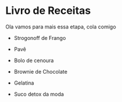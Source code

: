 # Livro de Receitas 

Ola vamos para mais essa etapa, cola comigo

- Strogonoff de Frango
- Pavê
- Bolo de cenoura
- Brownie de Chocolate
- Gelatina 

- Suco detox da moda
